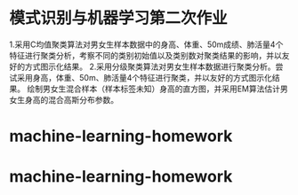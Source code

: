 # 模式识别与机器学习第二次作业
1.采用C均值聚类算法对男女生样本数据中的身高、体重、50m成绩、肺活量4个特征进行聚类分析，考察不同的类别初始值以及类别数对聚类结果的影响，并以友好的方式图示化结果。
2.采用分级聚类算法对男女生样本数据进行聚类分析。尝试采用身高，体重、50m、肺活量4个特征进行聚类，并以友好的方式图示化结果。
绘制男女生混合样本（样本标签未知）身高的直方图，并采用EM算法估计男女生身高的混合高斯分布参数。
# 
# machine-learning-homework
# machine-learning-homework
